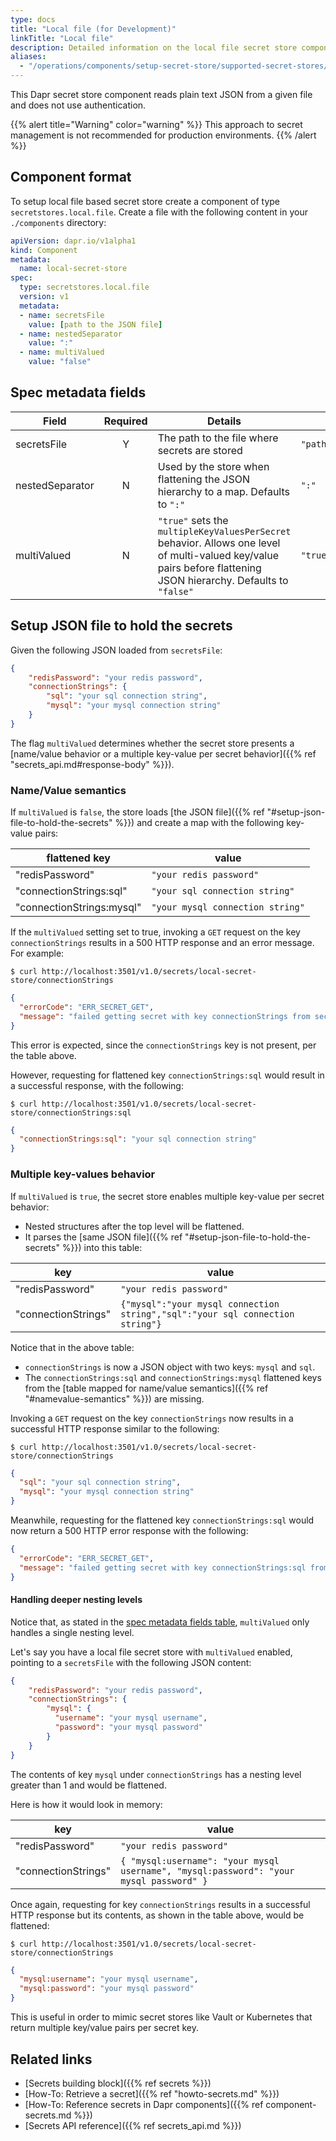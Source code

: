 ```yaml
---
type: docs
title: "Local file (for Development)"
linkTitle: "Local file"
description: Detailed information on the local file secret store component
aliases:
  - "/operations/components/setup-secret-store/supported-secret-stores/file-secret-store/"
---
```


This Dapr secret store component reads plain text JSON from a given file and does not use authentication.

{{% alert title="Warning" color="warning" %}}
This approach to secret management is not recommended for production environments.
{{% /alert %}}

## Component format

To setup local file based secret store create a component of type `secretstores.local.file`. Create a file with the following content in your `./components` directory:

```yaml
apiVersion: dapr.io/v1alpha1
kind: Component
metadata:
  name: local-secret-store
spec:
  type: secretstores.local.file
  version: v1
  metadata:
  - name: secretsFile
    value: [path to the JSON file]
  - name: nestedSeparator
    value: ":"
  - name: multiValued
    value: "false"
```

## Spec metadata fields

| Field              | Required | Details                                                                 | Example                  |
|--------------------|:--------:|-------------------------------------------------------------------------|--------------------------|
| secretsFile        | Y        | The path to the file where secrets are stored   | `"path/to/file.json"` |
| nestedSeparator    | N        | Used by the store when flattening the JSON hierarchy to a map. Defaults to `":"` | `":"` 
| multiValued        | N        | `"true"` sets the `multipleKeyValuesPerSecret` behavior. Allows one level of multi-valued key/value pairs before flattening JSON hierarchy. Defaults to `"false"` | `"true"` |

## Setup JSON file to hold the secrets

Given the following JSON loaded from `secretsFile`:

```json
{
    "redisPassword": "your redis password",
    "connectionStrings": {
        "sql": "your sql connection string",
        "mysql": "your mysql connection string"
    }
}
```

The flag `multiValued` determines whether the secret store presents a [name/value behavior or a multiple key-value per secret behavior]({{% ref "secrets_api.md#response-body" %}}).

### Name/Value semantics


If `multiValued` is `false`, the store loads [the JSON file]({{% ref "#setup-json-file-to-hold-the-secrets" %}}) and create a map with the following key-value pairs:

| flattened key           | value                           |
| ---                     | ---                             |
|"redisPassword"          | `"your redis password"`           |
|"connectionStrings:sql"  | `"your sql connection string"`    |
|"connectionStrings:mysql"| `"your mysql connection string"`  |


If the `multiValued` setting set to true, invoking a `GET` request on the key `connectionStrings` results in a 500 HTTP response and an error message. For example:

```shell
$ curl http://localhost:3501/v1.0/secrets/local-secret-store/connectionStrings
```
```json
{
  "errorCode": "ERR_SECRET_GET",
  "message": "failed getting secret with key connectionStrings from secret store local-secret-store: secret connectionStrings not found"
}
```

This error is expected, since the `connectionStrings` key is not present, per the table above.

However, requesting for flattened key `connectionStrings:sql` would result in a successful response, with the following:

```shell
$ curl http://localhost:3501/v1.0/secrets/local-secret-store/connectionStrings:sql
```
```json
{
  "connectionStrings:sql": "your sql connection string"
}
```

### Multiple key-values behavior

If `multiValued` is `true`, the secret store enables multiple key-value per secret behavior:
- Nested structures after the top level will be flattened.
- It parses the [same JSON file]({{% ref "#setup-json-file-to-hold-the-secrets" %}}) into this table:

| key                | value                           |
| ---                | ---                             |
|"redisPassword"     | `"your redis password"`           |
|"connectionStrings" | `{"mysql":"your mysql connection string","sql":"your sql connection string"}`    |

Notice that in the above table:
- `connectionStrings` is now a JSON object with two keys: `mysql` and `sql`. 
- The `connectionStrings:sql` and `connectionStrings:mysql` flattened keys from the [table mapped for name/value semantics]({{% ref "#namevalue-semantics" %}}) are missing.

Invoking a `GET` request on the key `connectionStrings` now results in a successful HTTP response similar to the following:

```shell
$ curl http://localhost:3501/v1.0/secrets/local-secret-store/connectionStrings
```
```json
{
  "sql": "your sql connection string",
  "mysql": "your mysql connection string"
}
```

Meanwhile, requesting for the flattened key `connectionStrings:sql` would now return a 500 HTTP error response with the following:

```json
{
  "errorCode": "ERR_SECRET_GET",
  "message": "failed getting secret with key connectionStrings:sql from secret store local-secret-store: secret connectionStrings:sql not found"
}
```


#### Handling deeper nesting levels

Notice that, as stated in the [spec metadata fields table](#spec-metadata-fields), `multiValued` only handles a single nesting level.

Let's say you have a local file secret store with `multiValued` enabled, pointing to a `secretsFile` with the following JSON content:

```json
{
    "redisPassword": "your redis password",
    "connectionStrings": {
        "mysql": {
          "username": "your mysql username",
          "password": "your mysql password"
        }
    }
}
```
The contents of key `mysql` under `connectionStrings` has a nesting level greater than 1 and would be flattened.

Here is how it would look in memory:

| key                | value                           |
| ---                | ---                             |
|"redisPassword"     | `"your redis password"`           |
|"connectionStrings" | `{ "mysql:username": "your mysql username", "mysql:password": "your mysql password" }`    |


Once again, requesting for key `connectionStrings` results in a successful HTTP response but its contents, as shown in the table above, would be flattened:

```shell
$ curl http://localhost:3501/v1.0/secrets/local-secret-store/connectionStrings
```
```json
{
  "mysql:username": "your mysql username",
  "mysql:password": "your mysql password"
}
```

This is useful in order to mimic secret stores like Vault or Kubernetes that return multiple key/value pairs per secret key.

## Related links
- [Secrets building block]({{% ref secrets %}})
- [How-To: Retrieve a secret]({{% ref "howto-secrets.md" %}})
- [How-To: Reference secrets in Dapr components]({{% ref component-secrets.md %}})
- [Secrets API reference]({{% ref secrets_api.md %}})
